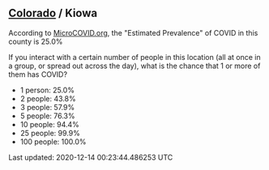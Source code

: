 
## [Colorado](/united-states/colorado) / Kiowa

According to [MicroCOVID.org](http://microcovid.org),
the "Estimated Prevalence" of COVID in this county is 25.0%

If you interact with a certain number of people in this location
(all at once in a group, or spread out across the day), what is the chance that
1 or more of them has COVID?

- 1 person: 25.0%
- 2 people: 43.8%
- 3 people: 57.9%
- 5 people: 76.3%
- 10 people: 94.4%
- 25 people: 99.9%
- 100 people: 100.0%

Last updated: 2020-12-14 00:23:44.486253 UTC
